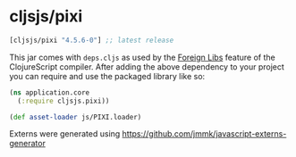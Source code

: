 # cljsjs/pixi

[](dependency)
```clojure
[cljsjs/pixi "4.5.6-0"] ;; latest release
```
[](/dependency)

This jar comes with `deps.cljs` as used by the [Foreign Libs][flibs] feature
of the ClojureScript compiler. After adding the above dependency to your project
you can require and use the packaged library like so:

```clojure
(ns application.core
  (:require cljsjs.pixi))

(def asset-loader js/PIXI.loader)
```

Externs were generated using https://github.com/jmmk/javascript-externs-generator

[flibs]: https://github.com/clojure/clojurescript/wiki/Foreign-Dependencies
